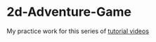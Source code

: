 # 2d-Adventure-Game
 
My practice work for this series of [tutorial videos](https://youtu.be/k6JO6H9HuyM?si=HQ_uObyu3HVU5med)
